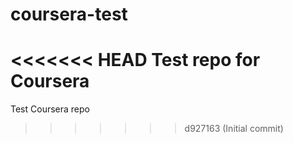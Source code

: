 # coursera-test
<<<<<<< HEAD
Test repo for Coursera 
=======
Test Coursera repo
>>>>>>> d927163 (Initial commit)
